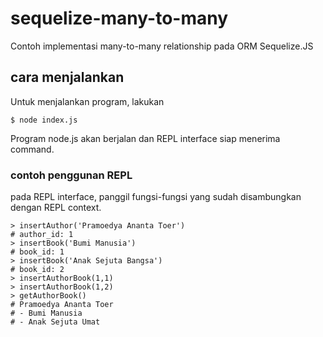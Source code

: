 # sequelize-many-to-many
Contoh implementasi many-to-many relationship pada ORM Sequelize.JS

## cara menjalankan
Untuk menjalankan program, lakukan

```shell
$ node index.js
```

Program node.js akan berjalan dan REPL interface siap menerima command.


### contoh penggunan REPL

pada REPL interface, panggil fungsi-fungsi yang sudah disambungkan dengan REPL context.

```shell
> insertAuthor('Pramoedya Ananta Toer')
# author_id: 1
> insertBook('Bumi Manusia')
# book_id: 1
> insertBook('Anak Sejuta Bangsa')
# book_id: 2
> insertAuthorBook(1,1)
> insertAuthorBook(1,2)
> getAuthorBook()
# Pramoedya Ananta Toer
# - Bumi Manusia
# - Anak Sejuta Umat
```
